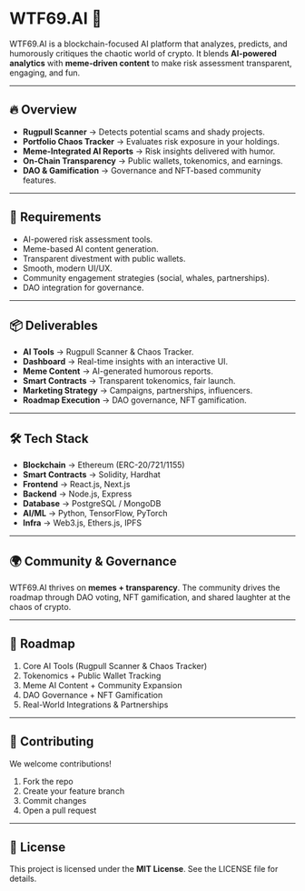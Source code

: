 # WTF69.AI 🚀  

WTF69.AI is a blockchain-focused AI platform that analyzes, predicts, and humorously critiques the chaotic world of crypto. It blends **AI-powered analytics** with **meme-driven content** to make risk assessment transparent, engaging, and fun.  

---

## 🔥 Overview  
- **Rugpull Scanner** → Detects potential scams and shady projects.  
- **Portfolio Chaos Tracker** → Evaluates risk exposure in your holdings.  
- **Meme-Integrated AI Reports** → Risk insights delivered with humor.  
- **On-Chain Transparency** → Public wallets, tokenomics, and earnings.  
- **DAO & Gamification** → Governance and NFT-based community features.  

---

## 📌 Requirements  
- AI-powered risk assessment tools.  
- Meme-based AI content generation.  
- Transparent divestment with public wallets.  
- Smooth, modern UI/UX.  
- Community engagement strategies (social, whales, partnerships).  
- DAO integration for governance.  

---

## 📦 Deliverables  
- **AI Tools** → Rugpull Scanner & Chaos Tracker.  
- **Dashboard** → Real-time insights with an interactive UI.  
- **Meme Content** → AI-generated humorous reports.  
- **Smart Contracts** → Transparent tokenomics, fair launch.  
- **Marketing Strategy** → Campaigns, partnerships, influencers.  
- **Roadmap Execution** → DAO governance, NFT gamification.  

---

## 🛠️ Tech Stack  
- **Blockchain** → Ethereum (ERC-20/721/1155)  
- **Smart Contracts** → Solidity, Hardhat  
- **Frontend** → React.js, Next.js  
- **Backend** → Node.js, Express  
- **Database** → PostgreSQL / MongoDB  
- **AI/ML** → Python, TensorFlow, PyTorch  
- **Infra** → Web3.js, Ethers.js, IPFS  

---

## 🌍 Community & Governance  
WTF69.AI thrives on **memes + transparency**. The community drives the roadmap through DAO voting, NFT gamification, and shared laughter at the chaos of crypto.  

---

## 📅 Roadmap  
1. Core AI Tools (Rugpull Scanner & Chaos Tracker)  
2. Tokenomics + Public Wallet Tracking  
3. Meme AI Content + Community Expansion  
4. DAO Governance + NFT Gamification  
5. Real-World Integrations & Partnerships  

---

## 🤝 Contributing  
We welcome contributions!  
1. Fork the repo  
2. Create your feature branch  
3. Commit changes  
4. Open a pull request  

---

## 📜 License  
This project is licensed under the **MIT License**. See the LICENSE file for details.  
